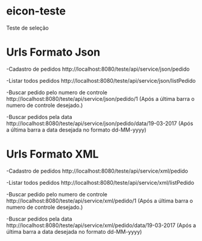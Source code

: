 # eicon-teste
Teste de seleção

# Urls Formato Json

-Cadastro de pedidos
http://localhost:8080/teste/api/service/json/pedido

-Listar todos pedidos
http://localhost:8080/teste/api/service/json/listPedido

-Buscar pedido pelo numero de controle
http://localhost:8080/teste/api/service/json/pedido/1
(Após a última barra o numero de controle desejado.)

-Buscar pedidos pela data
http://localhost:8080/teste/api/service/json/pedido/data/19-03-2017
(Após a última barra a data desejada no formato dd-MM-yyyy)

# Urls Formato XML

-Cadastro de pedidos
http://localhost:8080/teste/api/service/xml/pedido

-Listar todos pedidos
http://localhost:8080/teste/api/service/xml/listPedido

-Buscar pedido pelo numero de controle
http://localhost:8080/teste/api/service/xml/pedido/1
(Após a última barra o numero de controle desejado.)

-Buscar pedidos pela data
http://localhost:8080/teste/api/service/xml/pedido/data/19-03-2017
(Após a última barra a data desejada no formato dd-MM-yyyy)
